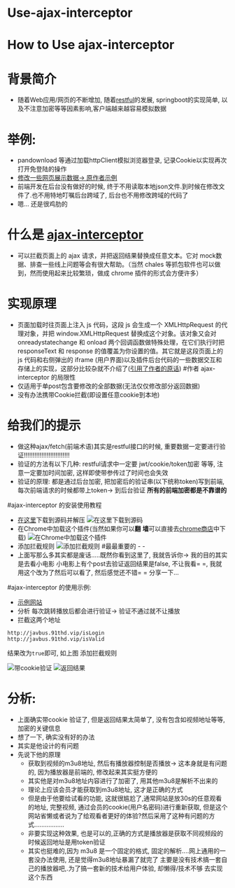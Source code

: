 # Use-ajax-interceptor
# How to Use ajax-interceptor
# 背景简介
+ 随着Web应用/网页的不断增加, 随着[restful](https://www.runoob.com/w3cnote/restful-architecture.html)的发展, springboot的实现简单, 以及不注意加密等等因素影响,客户端越来越容易模拟数据
# 举例:
+ pandownload 等通过加载httpClient模拟浏览器登录, 记录Cookie以实现再次打开免登陆的操作
+ [修改一些网页展示数据-> 原作者示例](https://juejin.im/post/5c8286855188257fdd0bd08f)
+ 前端开发在后台没有做好的时候, 终于不用读取本地json文件.到时候在修改文件了.也不用特地叮嘱后台跨域了, 后台也不用修改跨域的代码了
+ 嗯...  还是很鸡肋的
# 什么是 [ajax-interceptor](https://github.com/slorber/ajax-interceptor)
+ 可以拦截页面上的 ajax 请求，并把返回结果替换成任意文本。它对 mock数据、排查一些线上问题等会有很大帮助。（当然 chales 等抓包软件也可以做到，然而使用起来比较繁琐，做成 chrome 插件的形式会方便许多）
# 实现原理
+ 页面加载时往页面上注入 js 代码，这段 js 会生成一个 XMLHttpRequest 的代理对象，并把 window.XMLHttpRequest 替换成这个对象。该对象又会对 onreadystatechange 和 onload 两个回调函数做特殊处理，在它们执行时把 responseText 和 response 的值覆盖为你设置的值。其它就是这段页面上的 js 代码和右侧弹出的 iframe (用户界面)以及插件后台代码的一些数据交互和存储上的实现，这部分比较杂就不介绍了([引用了作者的原话](https://github.com/slorber/ajax-interceptor))
#作者 ajax-interceptor 的局限性
+ 仅适用于单post包含要修改的全部数据(无法仅仅修改部分返回数据)
+ 没有办法携带Cookie拦截(即设置任意cookie到本地)
# 给我们的提示
+ 做这种ajax/fetch(前端术语)其实是restful接口的时候, 重要数据一定要进行验证!!!!!!!!!!!!!!!!!!!!!!!!!!
+ 验证的方法有以下几种: restful请求中一定要  jwt/cookie/token加密 等等, 注意一定要加时间加密, 这样即使带参传过了时间也会失效
+ 验证的原理:
都是通过后台加密, 把加密后的验证串(以下统称token)写到前端, 每次前端请求的时候都带上token-> 到后台验证
**所有的前端加密都是不靠谱的**


#ajax-interceptor 的安装使用教程
+  [在这里](https://github.com/slorber/ajax-interceptor)下载到源码并解压
![在这里下载到源码](https://i.loli.net/2019/04/12/5cb090b05bd7a.jpg)
+ 在Chrome中加载这个插件(当然如果你可以**翻** **墙**可以直接去[chrome商店](https://link.juejin.im/?target=https%3A%2F%2Fchrome.google.com%2Fwebstore%2Fdetail%2Fajax-interceptor%2Fnhpjggchkhnlbgdfcbgpdpkifemomkpg)中下载)
![在Chrome中加载这个插件](https://i.loli.net/2019/04/12/5cb091f492a72.jpg)
+ 添加拦截规则
![添加拦截规则](https://i.loli.net/2019/04/12/5cb09275a4b8b.jpg)
#最最重要的 - - 
+ 上面写那么多其实都是废话.....既然你看到这里了, 我就告诉你-> 我的目的其实是去看小电影
小电影上有个post去验证返回结果是false, 不让我看= =, 我就用这个改为了然后可以看了, 然后感觉还不错= = 
分享一下...

 
#ajax-interceptor 的使用示例:
+ [示例网站](http://javbus.91thd.vip/)
+ 分析 每次跳转播放后都会进行验证-> 验证不通过就不让播放
+ 拦截这两个地址
```
http://javbus.91thd.vip/isLogin
http://javbus.91thd.vip/isValid
```
结果改为```true```即可, 如上图 添加拦截规则

![带cookie验证](https://i.loli.net/2019/04/12/5cb09f62e2440.jpg)
![返回结果](https://i.loli.net/2019/04/12/5cb09f630dd5b.jpg)
# 分析:
+ 上面确实带cookie 验证了, 但是返回结果太简单了, 没有包含如视频地址等等, 加密的关键信息
+ 想了一下, 确实没有好的办法
+ 其实是他设计的有问题
+ 先说下他的原理
  + 获取到视频的m3u8地址, 然后有播放器控制是否播放-> 这本身就是有问题的, 因为播放器是前端的, 修改起来其实挺方便的
  + 其实他是对m3u8地址内容进行了加密了, 用其他m3u8是解析不出来的
  + 理论上应该会员才能获取到m3u8地址, 这才是正确的方式
  + 但是由于他要给试看的功能, 这就很尴尬了,通常网站是放30s的任意观看的地址, 完整视频, 通过会员的cookie(用户名密码)进行重新获取, 但是这个网站省懒或者说为了给观看者更好的体验?然后采用了这种有问题的方式.................
  + 非要实现这种效果, 也是可以的,正确的方式是播放器是获取不同视频段的时候返回地址是用token验证
  + 其实也挺难的,因为 m3u8 是一个固定的格式, 固定的解析....网上通用的一套没办法使用, 还是觉得m3u8地址暴漏了就完了 主要是没有技术搞一套自己的播放器吧,.为了搞一套新的技术给用户体验, 却懒得/技术不够 去实现这个东西



